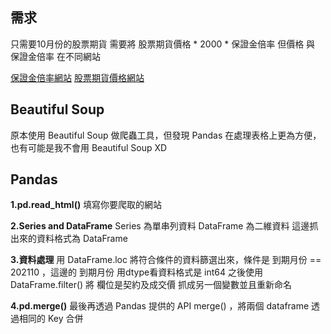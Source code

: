 ## 需求
只需要10月份的股票期貨
需要將 股票期貨價格 * 2000 * 保證金倍率
但價格 與 保證金倍率 在不同網站

[保證金倍率網站](https://www.taifex.com.tw/cht/5/stockMargining)
[股票期貨價格網站](https://histock.tw/stock/future.aspx)

## Beautiful Soup

原本使用 Beautiful Soup 做爬蟲工具，但發現 Pandas 在處理表格上更為方便，也有可能是我不會用 Beautiful Soup XD

## Pandas

**1.pd.read_html()**
填寫你要爬取的網站

**2.Series and DataFrame**
Series 為單串列資料
DataFrame 為二維資料
這邊抓出來的資料格式為 DataFrame

**3.資料處理**
用 DataFrame.loc 將符合條件的資料篩選出來，條件是 到期月份 == 202110 ，這邊的 到期月份 用dtype看資料格式是 int64
之後使用 DataFrame.filter() 將 欄位是契約及成交價 抓成另一個變數並且重新命名

**4.pd.merge()**
最後再透過 Pandas 提供的 API merge() ，將兩個 dataframe 透過相同的 Key 合併
